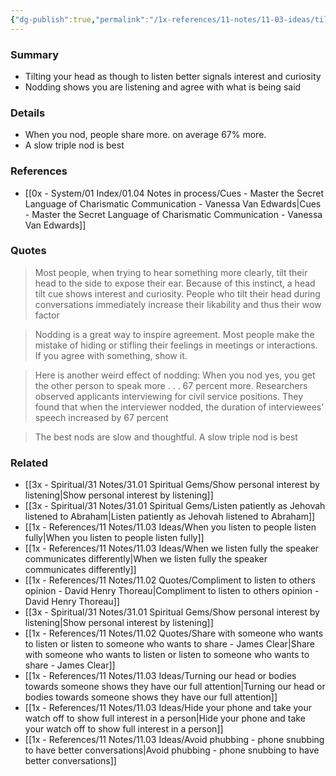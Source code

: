 ```yaml
---
{"dg-publish":true,"permalink":"/1x-references/11-notes/11-03-ideas/tilt-your-head-and-nod-to-show-interest-in-what-someone-is-saying/","title":"Tilt your head and nod to show interest in what someone is saying","created":"2024-08-18T12:35:14.884+03:00","updated":"2024-08-18T19:47:24.942+03:00"}
---
```



### Summary
- Tilting your head as though to listen better signals interest and curiosity
- Nodding shows you are listening and agree with what is being said

### Details
- When you nod, people share more. on average 67% more.
- A slow triple nod is best

### References
- [[0x - System/01 Index/01.04 Notes in process/Cues - Master the Secret Language of Charismatic Communication - Vanessa Van Edwards\|Cues - Master the Secret Language of Charismatic Communication - Vanessa Van Edwards]]

### Quotes
> Most people, when trying to hear something more clearly, tilt their head to the side to expose their ear. Because of this instinct, a head tilt cue shows interest and curiosity. People who tilt their head during conversations immediately increase their likability and thus their wow factor

> Nodding is a great way to inspire agreement. Most people make the mistake of hiding or stifling their feelings in meetings or interactions. If you agree with something, show it.

> Here is another weird effect of nodding: When you nod yes, you get the other person to speak more . . . 67 percent more. Researchers observed applicants interviewing for civil service positions. They found that when the interviewer nodded, the duration of interviewees’ speech increased by 67 percent

>The best nods are slow and thoughtful. A slow triple nod is best

### Related
- [[3x - Spiritual/31 Notes/31.01 Spiritual Gems/Show personal interest by listening\|Show personal interest by listening]]
- [[3x - Spiritual/31 Notes/31.01 Spiritual Gems/Listen patiently as Jehovah listened to Abraham\|Listen patiently as Jehovah listened to Abraham]]
- [[1x - References/11 Notes/11.03 Ideas/When you listen to people listen fully\|When you listen to people listen fully]]
- [[1x - References/11 Notes/11.03 Ideas/When we listen fully the speaker communicates differently\|When we listen fully the speaker communicates differently]]
- [[1x - References/11 Notes/11.02 Quotes/Compliment to listen to others opinion - David Henry Thoreau\|Compliment to listen to others opinion - David Henry Thoreau]]
- [[3x - Spiritual/31 Notes/31.01 Spiritual Gems/Show personal interest by listening\|Show personal interest by listening]]
- [[1x - References/11 Notes/11.02 Quotes/Share with someone who wants to listen or listen to someone who wants to share - James Clear\|Share with someone who wants to listen or listen to someone who wants to share - James Clear]]
- [[1x - References/11 Notes/11.03 Ideas/Turning our head or bodies towards someone shows they have our full attention\|Turning our head or bodies towards someone shows they have our full attention]]
- [[1x - References/11 Notes/11.03 Ideas/Hide your phone and take your watch off to show full interest in a person\|Hide your phone and take your watch off to show full interest in a person]]
- [[1x - References/11 Notes/11.03 Ideas/Avoid phubbing - phone snubbing to have better conversations\|Avoid phubbing - phone snubbing to have better conversations]]